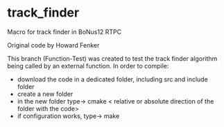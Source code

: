 # track_finder

Macro for track finder in BoNus12 RTPC

Original code by Howard Fenker

This branch (Function-Test) was created to test the track finder algorithm being called by an external function. 
In order to compile:
- download the code in a dedicated folder, including src and include folder
- create a new folder
- in the new folder type-> cmake < relative or absolute direction of the folder with the code> 
- if configuration works, type-> make
